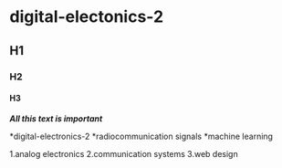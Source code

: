 # digital-electonics-2
## H1
### H2
#### H3
***All this text is important***

*digital-electronics-2
*radiocommunication signals
*machine learning

1.analog electronics
2.communication systems
3.web design
